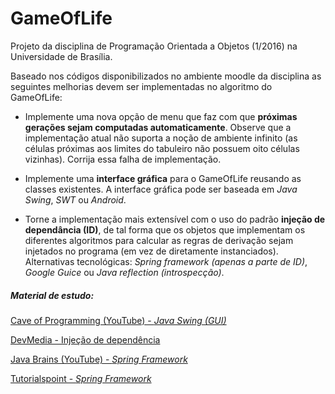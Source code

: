 GameOfLife
==========
Projeto da disciplina de Programação Orientada a Objetos (1/2016) na Universidade de Brasília.

Baseado nos códigos disponibilizados no ambiente moodle da disciplina as seguintes melhorias devem ser implementadas no algoritmo do GameOfLife:

* Implemente uma nova opção de menu que faz com que **próximas gerações sejam computadas automaticamente**. Observe que a implementação atual não suporta a noção de ambiente infinito (as células próximas aos limites do tabuleiro não possuem oito células vizinhas). Corrija essa falha de implementação.

* Implemente uma **interface gráfica** para o GameOfLife reusando as classes existentes. A interface gráfica pode ser baseada em *Java Swing*, *SWT* ou *Android*.

* Torne a implementação mais extensível com o uso do padrão **injeção de dependância (ID)**, de tal forma que os objetos que implementam os diferentes algoritmos para calcular as regras de derivação sejam injetados no programa (em vez de diretamente instanciados). Alternativas tecnológicas: *Spring framework (apenas a parte de ID)*, *Google Guice* ou *Java reflection (introspecção)*.

##### Material de estudo:
[Cave of Programming (YouTube) - *Java Swing (GUI)*](https://www.youtube.com/playlist?list=PL3D7046DF2257751F)

[DevMedia - Injeção de dependência](http://www.devmedia.com.br/padrao-de-injecao-de-dependencia/18506)

[Java Brains (YouTube) - *Spring Framework*](https://www.youtube.com/playlist?list=PLC97BDEFDCDD169D7)

[Tutorialspoint - *Spring Framework*](http://www.tutorialspoint.com/spring/index.htm)
